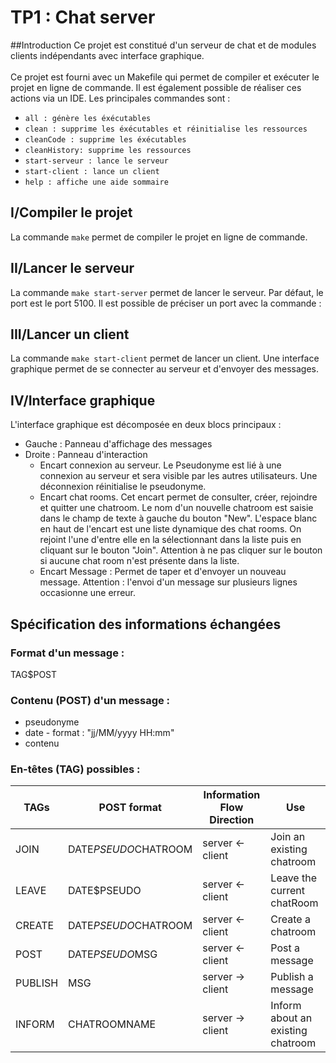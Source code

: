 # TP1 : Chat server
##Introduction
Ce projet est constitué d'un serveur de chat et de modules clients indépendants avec interface graphique.<br/><br/>
Ce projet est fourni avec un Makefile qui permet de compiler et exécuter le projet en ligne de commande. Il est également possible de réaliser ces actions via un IDE. Les principales commandes sont :
  * `all : génère les éxécutables`
  * `clean : supprime les éxécutables et réinitialise les ressources`
  * `cleanCode : supprime les éxécutables`
  * `cleanHistory: supprime les ressources`
  * `start-serveur : lance le serveur`
  * `start-client : lance un client`
  * `help : affiche une aide sommaire`
## I/Compiler le projet
La commande `make` permet de compiler le projet en ligne de commande.

## II/Lancer le serveur
La commande `make start-server` permet de lancer le serveur. Par défaut, le port est le port 5100. Il est possible de préciser un port avec la commande :

## III/Lancer un client
La commande `make start-client` permet de lancer un client. Une interface graphique permet de se connecter au serveur et d'envoyer des messages.
## IV/Interface graphique
L'interface graphique est décomposée en deux blocs principaux :
 * Gauche : Panneau d'affichage des messages
 * Droite : Panneau d'interaction
    * Encart connexion au serveur. Le Pseudonyme est lié à une connexion au serveur et sera visible par les autres utilisateurs.
        Une déconnexion réinitialise le pseudonyme.
    *  Encart chat rooms. Cet encart permet de consulter, créer, rejoindre et quitter une chatroom. Le nom d'un nouvelle chatroom est saisie dans le champ de texte à gauche du bouton "New".
        L'espace blanc en haut de l'encart est une liste dynamique des chat rooms. On rejoint l'une d'entre elle en la sélectionnant dans la liste puis en cliquant sur le bouton "Join". Attention à ne pas cliquer sur le bouton si aucune chat room n'est présente dans la liste.
    * Encart Message : Permet de taper et d'envoyer un nouveau message. Attention : l'envoi d'un message sur plusieurs lignes occasionne une erreur.

## Spécification des informations échangées
### Format d'un message :
 TAG$POST
### Contenu (POST) d'un message :
* pseudonyme
* date - format : "jj/MM/yyyy HH:mm"
* contenu
### En-têtes (TAG) possibles :
| TAGs | POST format | Information Flow Direction | Use |
|-----|-------------|----------------------------|------|
|JOIN|DATE$PSEUDO$CHATROOM|server <- client|Join an existing chatroom|
|LEAVE|DATE$PSEUDO|server <- client|Leave the current chatRoom|
|CREATE|DATE$PSEUDO$CHATROOM|server <- client|Create a chatroom|
|POST|DATE$PSEUDO$MSG|server <- client|Post a message|
|PUBLISH|MSG|server -> client|Publish a message|
|INFORM|CHATROOMNAME|server -> client|Inform about an existing chatroom|

 

